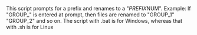 This script prompts for a prefix and renames to a "$PREFIX$NUM". Example: If "GROUP_" is entered at prompt, then files are renamed to "GROUP_1" "GROUP_2" and so on. 
The script with .bat is for Windows, whereas that with .sh is for Linux